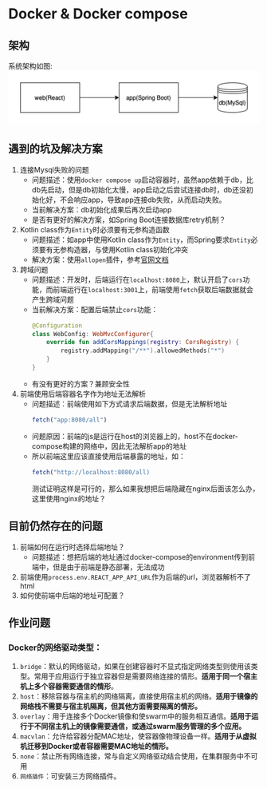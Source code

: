 # Docker & Docker compose
## 架构
系统架构如图:   
![arch](arch.png)
## 遇到的坑及解决方案
1. 连接Mysql失败的问题  
   - 问题描述：使用`docker compose up`启动容器时，虽然app依赖于db，比db先启动，但是db初始化太慢，app启动之后尝试连接db时，db还没初始化好，不会响应app，导致app连接db失败，从而启动失败。  
   - 当前解决方案：db初始化成果后再次启动app  
   - 是否有更好的解决方案，如Spring Boot连接数据库retry机制？
2. Kotlin class作为`Entity`时必须要有无参构造函数  
   - 问题描述：如app中使用Kotlin class作为`Entity`，而Spring要求`Entity`必须要有无参构造器，与使用Kotlin class初始化冲突
   - 解决方案：使用`allopen`插件，参考[官网文档](https://spring.io/guides/tutorials/spring-boot-kotlin/)
3. 跨域问题  
   - 问题描述：开发时，后端运行在`localhost:8080`上，默认开启了`cors`功能，而前端运行在`localhost:3001`上，前端使用`fetch`获取后端数据就会产生跨域问题
   - 当前解决方案：配置后端禁止`cors`功能：
        ```kotlin
        @Configuration
        class WebConfig: WebMvcConfigurer{
            override fun addCorsMappings(registry: CorsRegistry) {
                registry.addMapping("/**").allowedMethods("*")
            }
        }
        ```
    - 有没有更好的方案？兼顾安全性
4. 前端使用后端容器名字作为地址无法解析
   - 问题描述：前端使用如下方式请求后端数据，但是无法解析地址
        ```js
        fetch("app:8080/all")
        ```
   - 问题原因：前端的js是运行在host的浏览器上的，host不在docker-compose构建的网络中，因此无法解析app的地址
   - 所以前端这里应该直接使用后端暴露的地址，如：
        ```js
        fetch("http://localhost:8080/all)
        ```
        测试证明这样是可行的，那么如果我想把后端隐藏在nginx后面该怎么办，这里使用nginx的地址？
## 目前仍然存在的问题
1. 前端如何在运行时选择后端地址？
   - 问题描述：想把后端的地址通过docker-compose的environment传到前端中，但是由于前端是静态部署，无法成功
2. 前端使用`process.env.REACT_APP_API_URL`作为后端的url，浏览器解析不了html
3. 如何使前端中后端的地址可配置？

## 作业问题
### Docker的网络驱动类型：
1. `bridge`：默认的网络驱动，如果在创建容器时不显式指定网络类型则使用该类型。常用于应用运行于独立容器但是需要网络连接的情形。**适用于同一个宿主机上多个容器需要通信的情形**。
2. `host`：移除容器与宿主机的网络隔离，直接使用宿主机的网络。**适用于镜像的网络栈不需要与宿主机隔离，但其他方面需要隔离的情形。**
3. `overlay`：用于连接多个Docker镜像和使swarm中的服务相互通信。**适用于运行于不同宿主机上的镜像需要通信，或通过swarm服务管理的多个应用。**
4. `macvlan`：允许给容器分配MAC地址，使容器像物理设备一样。**适用于从虚拟机迁移到Docker或者容器需要MAC地址的情形。**
5. `none`：禁止所有网络连接，常与自定义网络驱动结合使用，在集群服务中不可用
6. `网络插件`：可安装三方网络插件。

